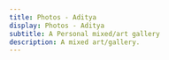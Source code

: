 ```yaml
---
title: Photos - Aditya 
display: Photos - Aditya
subtitle: A Personal mixed/art gallery
description: A mixed art/gallery.
---
```


<!-- @layout-full-width -->

<ListDemos />
